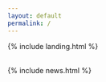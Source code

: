 ```yaml
---
layout: default
permalink: /
---
```


{% include landing.html %}

<BR>
<div class="col-lg-10 mx-auto mt-5 markdown-body">
{% include news.html %}
</div>
<BR><BR>
